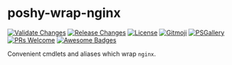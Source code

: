 # poshy-wrap-nginx

[![Validate Changes](https://github.com/pwshrc/poshy-wrap-nginx/actions/workflows/validate.yml/badge.svg)](https://github.com/pwshrc/poshy-wrap-nginx/actions/workflows/validate.yml)
[![Release Changes](https://github.com/pwshrc/poshy-wrap-nginx/actions/workflows/release.yml/badge.svg)](https://github.com/pwshrc/poshy-wrap-nginx/actions/workflows/release.yml)
[![License](https://img.shields.io/github/license/pwshrc/poshy-wrap-nginx)](./LICENSE.txt)
[![Gitmoji](https://img.shields.io/badge/gitmoji-%20😜%20😍-FFDD67.svg?style=flat-square)](https://gitmoji.carloscuesta.me/)
[![PSGallery](https://img.shields.io/powershellgallery/dt/poshy-wrap-nginx.svg)](https://www.powershellgallery.com/packages/poshy-wrap-nginx)
[![PRs Welcome](https://img.shields.io/badge/PRs-welcome-brightgreen.svg?style=flat-square)](http://makeapullrequest.com)
[![Awesome Badges](https://img.shields.io/badge/badges-awesome-green.svg)](https://github.com/Naereen/badges)

Convenient cmdlets and aliases which wrap `nginx`.

